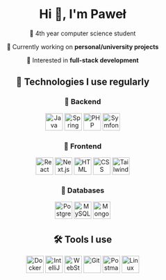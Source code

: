 <div align="center">
<h1>Hi 👋, I'm Paweł</h1>

📄 4th year computer science student

🔭 Currently working on **personal/university projects**

🌱 Interested in **full-stack development**

## 🚀 Technologies I use regularly

### 🔹 Backend  
<p>
  <a href="https://www.java.com" target="_blank"><img src="https://skillicons.dev/icons?i=java" alt="Java"  height="40"/></a>
  <a href="https://spring.io/" target="_blank"><img src="https://skillicons.dev/icons?i=spring" alt="Spring" height="40"/></a>
  <a href="https://www.php.net" target="_blank"><img src="https://skillicons.dev/icons?i=php" alt="PHP" height="40"/></a>
  <a href="https://symfony.com/" target="_blank"><img src="https://skillicons.dev/icons?i=symfony" alt="Symfony" height="40"/></a>
</p>

### 🔹 Frontend  
<p>
  <a href="https://reactjs.org/" target="_blank"><img src="https://skillicons.dev/icons?i=react" alt="React" height="40"/></a>
  <a href="https://nextjs.org/" target="_blank"><img src="https://skillicons.dev/icons?i=nextjs" alt="Next.js" height="40"/></a>
  <a href="https://www.w3.org/html/" target="_blank"><img src="https://skillicons.dev/icons?i=html" alt="HTML" height="40"/></a>
  <a href="https://www.w3schools.com/css/" target="_blank"><img src="https://skillicons.dev/icons?i=css" alt="CSS" height="40"/></a>
  <a href="https://tailwindcss.com/" target="_blank"><img src="https://skillicons.dev/icons?i=tailwind" alt="Tailwind CSS" height="40"/></a>
</p>

### 🔹 Databases  
<p>
  <a href="https://www.postgresql.org" target="_blank"><img src="https://skillicons.dev/icons?i=postgres" alt="PostgreSQL" height="40"/></a>
  <a href="https://www.mysql.com/" target="_blank"><img src="https://skillicons.dev/icons?i=mysql" alt="MySQL" height="40"/></a>
  <a href="https://www.mongodb.com/" target="_blank"><img src="https://skillicons.dev/icons?i=mongodb" alt="MongoDB" height="40"/></a>
</p>

## 🛠️ Tools I use  
<p>
  <a href="https://www.docker.com/" target="_blank"><img src="https://skillicons.dev/icons?i=docker" alt="Docker" height="40"/></a>
  <a href="https://www.jetbrains.com/idea/" target="_blank"><img src="https://cdn.jsdelivr.net/gh/devicons/devicon/icons/intellij/intellij-original.svg" alt="IntelliJ IDEA" height="40"/></a>
  <a href="https://www.jetbrains.com/webstorm/" target="_blank"><img src="https://cdn.jsdelivr.net/gh/devicons/devicon/icons/webstorm/webstorm-original.svg" alt="WebStorm" height="40"/></a>
  <a href="https://git-scm.com/" target="_blank"><img src="https://skillicons.dev/icons?i=git" alt="Git" height="40"/></a>
  <a href="https://postman.com" target="_blank"><img src="https://skillicons.dev/icons?i=postman" alt="Postman" height="40"/></a>
  <a href="https://www.linux.org/" target="_blank"><img src="https://skillicons.dev/icons?i=linux" alt="Linux" height="40"/></a>
</p>
</div>
